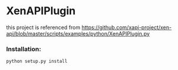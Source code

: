 XenAPIPlugin
============
 this project is referenced from https://github.com/xapi-project/xen-api/blob/master/scripts/examples/python/XenAPIPlugin.py
 
 
### Installation:
`python setup.py install`
